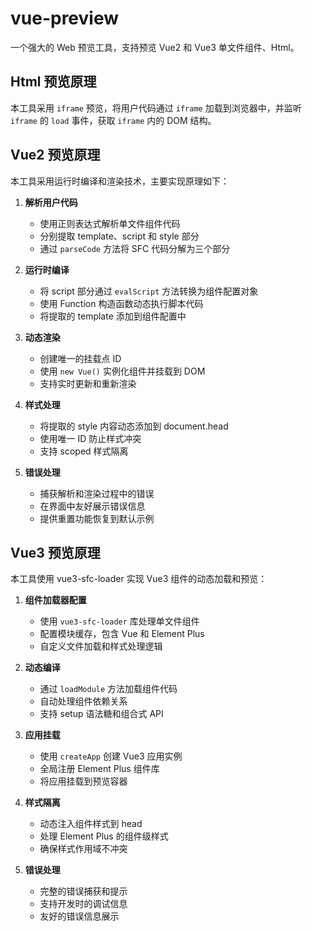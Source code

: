 # vue-preview

一个强大的 Web 预览工具，支持预览 Vue2 和 Vue3 单文件组件、Html。

## Html 预览原理

本工具采用 `iframe` 预览，将用户代码通过 `iframe` 加载到浏览器中，并监听 `iframe` 的 `load` 事件，获取 `iframe` 内的 DOM 结构。

## Vue2 预览原理

本工具采用运行时编译和渲染技术，主要实现原理如下：

1. **解析用户代码**

   - 使用正则表达式解析单文件组件代码
   - 分别提取 template、script 和 style 部分
   - 通过 `parseCode` 方法将 SFC 代码分解为三个部分

2. **运行时编译**

   - 将 script 部分通过 `evalScript` 方法转换为组件配置对象
   - 使用 Function 构造函数动态执行脚本代码
   - 将提取的 template 添加到组件配置中

3. **动态渲染**

   - 创建唯一的挂载点 ID
   - 使用 `new Vue()` 实例化组件并挂载到 DOM
   - 支持实时更新和重新渲染

4. **样式处理**

   - 将提取的 style 内容动态添加到 document.head
   - 使用唯一 ID 防止样式冲突
   - 支持 scoped 样式隔离

5. **错误处理**
   - 捕获解析和渲染过程中的错误
   - 在界面中友好展示错误信息
   - 提供重置功能恢复到默认示例

## Vue3 预览原理

本工具使用 vue3-sfc-loader 实现 Vue3 组件的动态加载和预览：

1. **组件加载器配置**

   - 使用 `vue3-sfc-loader` 库处理单文件组件
   - 配置模块缓存，包含 Vue 和 Element Plus
   - 自定义文件加载和样式处理逻辑

2. **动态编译**

   - 通过 `loadModule` 方法加载组件代码
   - 自动处理组件依赖关系
   - 支持 setup 语法糖和组合式 API

3. **应用挂载**

   - 使用 `createApp` 创建 Vue3 应用实例
   - 全局注册 Element Plus 组件库
   - 将应用挂载到预览容器

4. **样式隔离**

   - 动态注入组件样式到 head
   - 处理 Element Plus 的组件级样式
   - 确保样式作用域不冲突

5. **错误处理**
   - 完整的错误捕获和提示
   - 支持开发时的调试信息
   - 友好的错误信息展示
